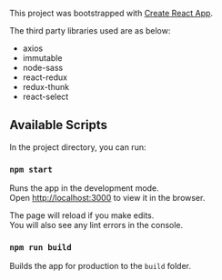 This project was bootstrapped with [Create React App](https://github.com/facebook/create-react-app).

The third party libraries used are as below:
 - axios
 - immutable
 - node-sass
 - react-redux
 - redux-thunk
 - react-select

## Available Scripts

In the project directory, you can run:

### `npm start`

Runs the app in the development mode.<br />
Open [http://localhost:3000](http://localhost:3000) to view it in the browser.

The page will reload if you make edits.<br />
You will also see any lint errors in the console.

### `npm run build`

Builds the app for production to the `build` folder.<br />



